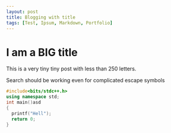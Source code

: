 ```yaml
---
layout: post
title: Blogging with title
tags: [Test, Ipsum, Markdown, Portfolio]
---
```


# I am a BIG title

This is a very tiny tiny post with less than 250 letters.

Search should be working even for complicated escape symbols
```cpp
#include<bits/stdc++.h>
using namespace std;
int main()asd
{
  printf("Hell");
  return 0;
}
```
